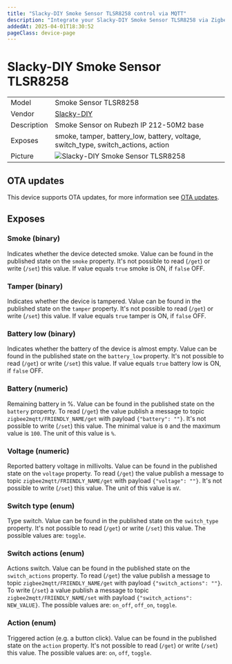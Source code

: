```yaml
---
title: "Slacky-DIY Smoke Sensor TLSR8258 control via MQTT"
description: "Integrate your Slacky-DIY Smoke Sensor TLSR8258 via Zigbee2MQTT with whatever smart home infrastructure you are using without the vendor's bridge or gateway."
addedAt: 2025-04-01T18:30:52
pageClass: device-page
---
```


<!-- !!!! -->
<!-- ATTENTION: This file is auto-generated through docgen! -->
<!-- You can only edit the "Notes"-Section between the two comment lines "Notes BEGIN" and "Notes END". -->
<!-- Do not use h1 or h2 heading within "## Notes"-Section. -->
<!-- !!!! -->

# Slacky-DIY Smoke Sensor TLSR8258

|     |     |
|-----|-----|
| Model | Smoke Sensor TLSR8258  |
| Vendor  | [Slacky-DIY](/supported-devices/#v=Slacky-DIY)  |
| Description | Smoke Sensor on Rubezh IP 212-50M2 base |
| Exposes | smoke, tamper, battery_low, battery, voltage, switch_type, switch_actions, action |
| Picture | ![Slacky-DIY Smoke Sensor TLSR8258](https://www.zigbee2mqtt.io/images/devices/Smoke-Sensor-TLSR8258.png) |


<!-- Notes BEGIN: You can edit here. Add "## Notes" headline if not already present. -->


<!-- Notes END: Do not edit below this line -->


## OTA updates
This device supports OTA updates, for more information see [OTA updates](../guide/usage/ota_updates.md).



## Exposes

### Smoke (binary)
Indicates whether the device detected smoke.
Value can be found in the published state on the `smoke` property.
It's not possible to read (`/get`) or write (`/set`) this value.
If value equals `true` smoke is ON, if `false` OFF.

### Tamper (binary)
Indicates whether the device is tampered.
Value can be found in the published state on the `tamper` property.
It's not possible to read (`/get`) or write (`/set`) this value.
If value equals `true` tamper is ON, if `false` OFF.

### Battery low (binary)
Indicates whether the battery of the device is almost empty.
Value can be found in the published state on the `battery_low` property.
It's not possible to read (`/get`) or write (`/set`) this value.
If value equals `true` battery low is ON, if `false` OFF.

### Battery (numeric)
Remaining battery in %.
Value can be found in the published state on the `battery` property.
To read (`/get`) the value publish a message to topic `zigbee2mqtt/FRIENDLY_NAME/get` with payload `{"battery": ""}`.
It's not possible to write (`/set`) this value.
The minimal value is `0` and the maximum value is `100`.
The unit of this value is `%`.

### Voltage (numeric)
Reported battery voltage in millivolts.
Value can be found in the published state on the `voltage` property.
To read (`/get`) the value publish a message to topic `zigbee2mqtt/FRIENDLY_NAME/get` with payload `{"voltage": ""}`.
It's not possible to write (`/set`) this value.
The unit of this value is `mV`.

### Switch type (enum)
Type switch.
Value can be found in the published state on the `switch_type` property.
It's not possible to read (`/get`) or write (`/set`) this value.
The possible values are: `toggle`.

### Switch actions (enum)
Actions switch.
Value can be found in the published state on the `switch_actions` property.
To read (`/get`) the value publish a message to topic `zigbee2mqtt/FRIENDLY_NAME/get` with payload `{"switch_actions": ""}`.
To write (`/set`) a value publish a message to topic `zigbee2mqtt/FRIENDLY_NAME/set` with payload `{"switch_actions": NEW_VALUE}`.
The possible values are: `on_off`, `off_on`, `toggle`.

### Action (enum)
Triggered action (e.g. a button click).
Value can be found in the published state on the `action` property.
It's not possible to read (`/get`) or write (`/set`) this value.
The possible values are: `on`, `off`, `toggle`.

